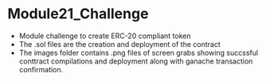 # Module21_Challenge
* Module challenge to create ERC-20 compliant token
* The .sol files are the creation and deployment of the contract
* The images folder contains .png files of screen grabs showing succssful conttract compilations and deployment along with ganache transaction confirmation.